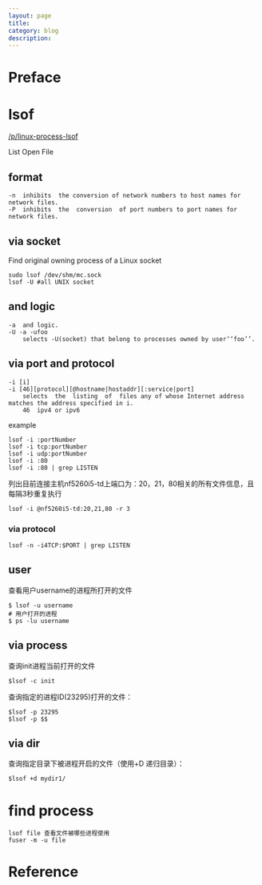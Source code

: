 ```yaml
---
layout: page
title:
category: blog
description:
---
```

# Preface


# lsof
[/p/linux-process-lsof](/p/linux-process-lsof)

List Open File


## format

	-n  inhibits  the conversion of network numbers to host names for network files.
	-P  inhibits  the  conversion  of port numbers to port names for network files.

## via socket
Find original owning process of a Linux socket

	sudo lsof /dev/shm/mc.sock
	lsof -U #all UNIX socket

## and logic

	-a	and logic.
	-U -a -ufoo
		selects -U(socket) that belong to processes owned by user‘‘foo’’.


## via port and protocol

	-i [i]
	-i [46][protocol][@hostname|hostaddr][:service|port]
		selects  the  listing  of  files any of whose Internet address matches the address specified in i.
		46	ipv4 or ipv6

example

	lsof -i :portNumber
	lsof -i tcp:portNumber
	lsof -i udp:portNumber
	lsof -i :80
	lsof -i :80 | grep LISTEN

列出目前连接主机nf5260i5-td上端口为：20，21，80相关的所有文件信息，且每隔3秒重复执行

	lsof -i @nf5260i5-td:20,21,80 -r 3

### via protocol

	lsof -n -i4TCP:$PORT | grep LISTEN

## user
查看用户username的进程所打开的文件

	$ lsof -u username
	# 用户打开的进程
	$ ps -lu username

## via process
查询init进程当前打开的文件

	$lsof -c init

查询指定的进程ID(23295)打开的文件：

	$lsof -p 23295
	$lsof -p $$

## via dir
查询指定目录下被进程开启的文件（使用+D 递归目录）：

	$lsof +d mydir1/

# find process

	lsof file 查看文件被哪些进程使用
	fuser -m -u file


# Reference

